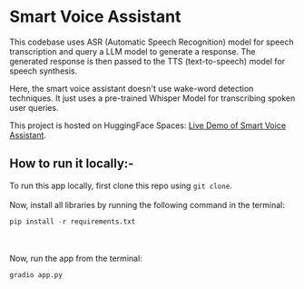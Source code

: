 # Smart Voice Assistant
This codebase uses ASR (Automatic Speech Recognition) model for speech transcription and query a LLM model to generate a response. The generated response is then passed to the TTS (text-to-speech) model for speech synthesis.

Here, the smart voice assistant doesn't use wake-word detection techniques. It just uses a pre-trained Whisper Model for transcribing spoken user queries.

This project is hosted on HuggingFace Spaces: [Live Demo of Smart Voice Assistant](https://huggingface.co/spaces/heliosbrahma/voice-assistant).

## How to run it locally:-
To run this app locally, first clone this repo using `git clone`.<br><br>
Now, install all libraries by running the following command in the terminal:<br>
```python
pip install -r requirements.txt
```
<br><br>
Now, run the app from the terminal:<br>
```python
gradio app.py
```
